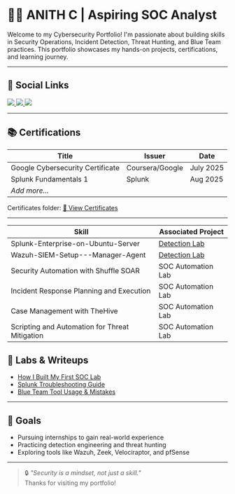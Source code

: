 
# 👨‍💻 ANITH C | Aspiring SOC Analyst

Welcome to my Cybersecurity Portfolio! I'm passionate about building skills in Security Operations, Incident Detection, Threat Hunting, and Blue Team practices. This portfolio showcases my hands-on projects, certifications, and learning journey.

---

## 🔗 Social Links

<a href="https://www.linkedin.com/in/anith2931/" target="_blank">
  <img src="https://img.shields.io/badge/-LinkedIn-0072b1?&style=for-the-badge&logo=linkedin&logoColor=white" />
</a>

<a href="https://www.instagram.com/_.anith_58._/" target="_blank">
  <img src="https://img.shields.io/badge/-Instagram-E4405F?&style=for-the-badge&logo=instagram&logoColor=white" />
</a>

<a href="mailto:anithaustian78@gamil.com" target="_blank">
  <img src="https://img.shields.io/badge/-Gmail-D14836?style=for-the-badge&logo=gmail&logoColor=white" />
</a>

---

## 📚 Certifications

| Title | Issuer | Date |
|-------|--------|------|
| Google Cybersecurity Certificate | Coursera/Google | July 2025 |
| Splunk Fundamentals 1 | Splunk | Aug 2025 |
| *Add more...* | | |

Certificates folder: [📁 View Certificates](./certificates)

---

| Skill                                         | Associated Project         |
|-----------------------------------------------|----------------------------|
| Splunk-Enterprise-on-Ubuntu-Server            |  <a href="https://github.com/Anith58/Splunk-Enterprise-Installation-on-Ubuntu-Server"> Detection Lab</a> |
| Wazuh-SIEM-Setup---Manager-Agent | <a href="https://github.com/Anith58/Wazuh-SIEM-Setup---Manager-Agent">Detection Lab</a>|
| Security Automation with Shuffle SOAR         | SOC Automation Lab|
| Incident Response Planning and Execution      | SOC Automation Lab|
| Case Management with TheHive                  | SOC Automation Lab|
| Scripting and Automation for Threat Mitigation | SOC Automation Lab|



## 🧪 Labs & Writeups

- [How I Built My First SOC Lab](./labs/soc-first-lab.md)
- [Splunk Troubleshooting Guide](./labs/splunk-troubleshoot.md)
- [Blue Team Tool Usage & Mistakes](./labs/blueteam-mistakes.md)

---

## 🚀 Goals

- Pursuing internships to gain real-world experience
- Practicing detection engineering and threat hunting
- Exploring tools like Wazuh, Zeek, Velociraptor, and pfSense

---

> 🔒 *"Security is a mindset, not just a skill."*  
Thanks for visiting my portfolio!
